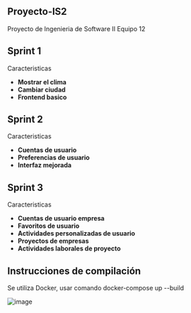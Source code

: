 ## Proyecto-IS2
Proyecto de Ingenieria de Software II Equipo 12

## Sprint 1
Caracteristicas
  - **Mostrar el clima**
  - **Cambiar ciudad**
  - **Frontend basico**

## Sprint 2
Caracteristicas
  - **Cuentas de usuario**
  - **Preferencias de usuario**
  - **Interfaz mejorada**

## Sprint 3
Caracteristicas
  - **Cuentas de usuario empresa**
  - **Favoritos de usuario**
  - **Actividades personalizadas de usuario**
  - **Proyectos de empresas**
  - **Actividades laborales de proyecto**

## Instrucciones de compilación
Se utiliza Docker, usar comando docker-compose up --build

![image](https://github.com/user-attachments/assets/e7d1aae1-1979-47b8-869c-fb8c014c3c33)


